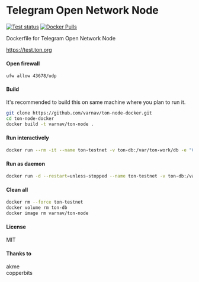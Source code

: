 # Telegram Open Network Node

[![Test status](https://travis-ci.com/varnav/ton-node.svg?branch=master)](https://travis-ci.com/varnav/ton-node) [![Docker Pulls](https://img.shields.io/docker/pulls/varnav/ton-node.svg)](https://hub.docker.com/r/varnav/ton-node)

Dockerfile for Telegram Open Network Node

https://test.ton.org

#### Open firewall

`ufw allow 43678/udp`

#### Build

It's recommended to build this on same machine where you plan to run it.

```bash
git clone https://github.com/varnav/ton-node-docker.git
cd ton-node-docker
docker build -t varnav/ton-node .
```

#### Run interactively

```bash
docker run --rm -it --name ton-testnet -v ton-db:/var/ton-work/db -e "CONSOLE_PORT=43678" -e "LITESERVER=true" -e "LITE_PORT=43679" -p 43678:43678 -p 43679:43679 varnav/ton-node
```

#### Run as daemon

```bash
docker run -d --restart=unless-stopped --name ton-testnet -v ton-db:/var/ton-work/db -e "CONSOLE_PORT=43678" -e "LITESERVER=true" -e "LITE_PORT=43679" -p 43678:43678 -p 43679:43679 varnav/ton-node
```

#### Clean all

```bash
docker rm --force ton-testnet
docker volume rm ton-db
docker image rm varnav/ton-node
```

#### License

MIT

#### Thanks to

akme  
copperbits